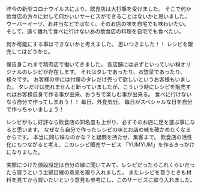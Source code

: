 昨今の新型コロナウイルスにより、飲食店は大打撃を受けました。 そこで何か飲食店の方々に対して何かいいサービスができることはないかと思いました。
ウーバーイーツ、お弁当などではなく、そのお店の味を自宅でも味わいたい。 そして、遠く離れて食べに行けないあの飲食店の料理を自宅でも食べたい。

何か可能にする事はできないかと考えました。
思いつきました！！ レシピを販売してはどうかと。

 僕自身これまで精肉店で働いてきました。
 各店舗には必ずといっていい程オリジナルのレシピが存在します。 それはタレであったり、お惣菜であったり、様々です。
 お客様の中には付属のタレだけ売って欲しいというお客様もいました。 タレだけは売れませんと断っていましたが、こういう時にレシピを販売すればお客様自身で作る事が出来、おうちで楽しむ事が出来る。
 食べに行けないなら自分で作ってしまおう！！
 毎日、外食気分。
 毎日がスペシャルな日を自分で作っちゃいましょう！

レシピがもし好評なら飲食店の知名度も上がり、必ずそのお店に足を運ぶ事になると思います。
なぜなら自分で作ったレシピの味とお店の味を確かめたくなるからです。
本当に同じ味なのかな？と疑問を持たせ、集客まで。
飲食店の活性化にもつながると考え、このレシピ販売サービス
「YUMYUM」を作るきっかけになりました。

実際につけた値段設定は自分の嫁に聞いてみて、レシピだったらこれくらいだったら買うという主婦目線の意見を取り入れました。
またレシピを買うときも材料を見てから買いたいという意見も参考にし、このサービスに取り入れました。
